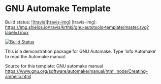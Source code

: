# GNU Automake Template

Build status:
[![travis][travis-img]](https://travis-ci.org/krthkj/gnu-autotools-template)
[travis-img]: https://img.shields.io/travis/krthkj/gnu-autotools-template/master.svg?label=Linux

[![Build Status](https://travis-ci.org/krthkj/gnu-autotools-template.svg?branch=master)](https://travis-ci.org/krthkj/gnu-autotools-template)

This is a demonstration package for GNU Automake.
Type 'info Automake' to read the Automake manual.

Source for this template:
GNU automake manual https://www.gnu.org/software/automake/manual/html_node/Creating-amhello.html

